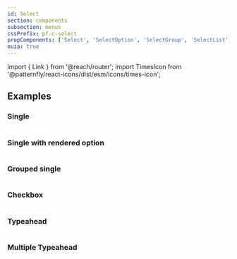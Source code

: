 ```yaml
---
id: Select
section: components
subsection: menus
cssPrefix: pf-c-select
propComponents: ['Select', 'SelectOption', 'SelectGroup', 'SelectList', 'MenuToggle']
ouia: true
---
```


import { Link } from '@reach/router';
import TimesIcon from '@patternfly/react-icons/dist/esm/icons/times-icon';

## Examples

### Single

```ts file="./SelectBasic.tsx"
```

### Single with rendered option

```ts file="./SelectRenderedOption.tsx"
```

### Grouped single

```ts file="./SelectGrouped.tsx"
```

### Checkbox

```ts file="./SelectCheckbox.tsx"
```

### Typeahead

```ts file="./SelectTypeahead.tsx"
```

### Multiple Typeahead

```ts file="./SelectMultiTypeahead.tsx"
```
